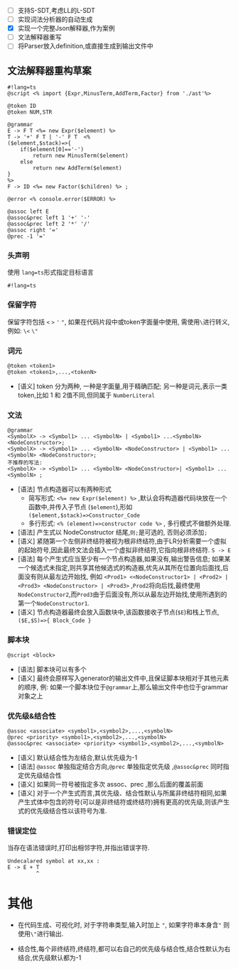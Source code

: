 - [ ] 支持S-SDT,考虑LL的L-SDT
- [ ] 实现词法分析器的自动生成
- [x] 实现一个完整Json解释器,作为案例
- [ ] 文法解释器重写
- [ ] 将Parser放入definition,或直接生成到输出文件中

## 文法解释器重构草案

```
#!lang=ts
@script <% import {Expr,MinusTerm,AddTerm,Factor} from './ast'%>

@token ID
@token NUM,STR

@grammar
E -> F T <%= new Expr($element) %>
T -> '+' F T | '-' F T  <%
($element,$stack)=>{
	if($element[0]=='-')
		return new MinusTerm($element)
	else
		return new AddTerm($element)
}
%>
F -> ID <%= new Factor($children) %> ;

@error <% console.error($ERROR) %>

@assoc left E
@assoc&prec left 1 '+' '-'
@assoc&prec left 2 '*' '/'
@assoc right '='
@prec -1 '='
```

### 头声明

使用 `lang=ts`形式指定目标语言

```
#!lang=ts
```

### 保留字符

保留字符包括 `<`  `>` `'` `"`, 如果在代码片段中或token字面量中使用, 需使用`\`进行转义,例如: `\<` `\"`

### 词元

```
@token <token1>
@token <token1>,...,<tokenN>
```

- [语义] token 分为两种, 一种是字面量,用于精确匹配; 另一种是词元,表示一类token,比如 1 和 2值不同,但同属于 `NumberLiteral`

### 文法

```
@grammar
<SymbolX> -> <Symbol1> ... <SymbolN> | <Symbol1> ...<SymbolN> <NodeConstructor>;
<SymbolX> -> <Symbol1> ... <SymbolN> <NodeConstructor> | <Symbol1> ...<SymbolN> <NodeConstructor>;
不推荐的写法:
<SymbolX> -> <Symbol1> ... <SymbolN> <NodeConstructor>| <Symbol1> ...<SymbolN> ;
```

- [语法] 节点构造器可以有两种形式
	- 简写形式: `<%= new Expr($element) %>` ,默认会将构造器代码块放在一个函数中,并传入子节点 (`$element`),形如 `($element,$stack)=>Constructor_Code`
	- 多行形式: `<% (element)=>constructor code %>` , 多行模式不做额外处理.
- [语法] 产生式以 NodeConstructor 结尾,`则;`是可选的, 否则必须添加`;`
- [语义] 紧随第一个左侧非终结符被视为根非终结符,由于LR分析需要一个虚拟的起始符号,因此最终文法会插入一个虚拟非终结符,它指向根非终结符. `S -> E`
- [语法] 每个产生式应当至少有一个节点构造器,如果没有,输出警告信息; 如果某一个候选式未指定,则共享其他候选式的构造器,优先从其所在位置向后面找,后面没有则从最左边开始找, 例如 `<Prod1> <<NodeConstructor1> | <Prod2> | <Prod3> <NodeConstructor> | <Prod3>` ,`Prod2`将向后找,最终使用`NodeConstructor2`,而`Prod3`由于后面没有,所以从最左边开始找,使用所遇到的第一个`NodeConstructor1`.
- [语义] 节点构造器最终会放入函数块中,该函数接收子节点(`$E`)和栈上节点, `($E,$S)=>{ Block_Code }`

### 脚本块

```
@script <block>
```
- [语法] 脚本块可以有多个
- [语义] 最终会原样写入generator的输出文件中,且保证脚本块相对于其他元素的顺序, 例: 如果一个脚本块位于`@grammar`上,那么输出文件中也位于grammar对象之上

### 优先级&结合性

```
@assoc <associate> <symbol1>,<symbol2>,...,<symbolN>
@prec <priority> <symbol1>,<symbol2>,...,<symbolN>
@assoc&prec <associate> <priority> <symbol1>,<symbol2>,...,<symbolN>
```

- [语义] 默认结合性为左结合,默认优先级为-1
- [语法] `@assoc` 单独指定结合方向,`@prec` 单独指定优先级 ,`@assoc&prec` 同时指定优先级结合性
- [语义] 如果同一符号被指定多次 assoc、prec ,那么后面的覆盖前面
- [语义] 对于一个产生式而言,其优先级、结合性默认与所属非终结符相同,如果产生式体中包含的符号(可以是非终结符或终结符)拥有更高的优先级,则该产生式的优先级结合性以该符号为准.


### 错误定位

当存在语法错误时,打印出相邻字符,并指出错误字符.

```
Undecalared symbol at xx,xx :
E -> E + T
         ^
```

# 其他

- 在代码生成、可视化时, 对于字符串类型,输入时加上 `"`, 如果字符串本身含`"` 则使用`\"`进行输出.

- 结合性,每个非终结符,终结符,都可以右自己的优先级与结合性,结合性默认为右结合,优先级默认都为-1



